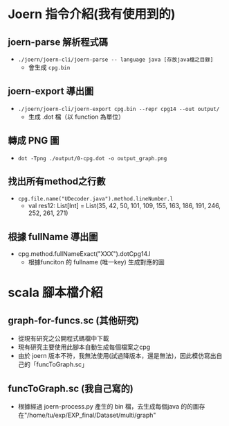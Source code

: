 # Joern 指令介紹(我有使用到的) 
## joern-parse 解析程式碼
- `./joern/joern-cli/joern-parse -- language java [存放java檔之目錄]`
    - 會生成 `cpg.bin`
## joern-export 導出圖
- `./joern/joern-cli/joern-export cpg.bin --repr cpg14 --out output/`
    - 生成 .dot 檔（以 function 為單位）
## 轉成 PNG 圖
- `dot -Tpng ./output/0-cpg.dot -o output_graph.png`
## 找出所有method之行數
- `cpg.file.name("UDecoder.java").method.lineNumber.l`
    - val res12: List[Int] = List(35, 42, 50, 101, 109, 155, 163, 186, 191, 246, 252, 261, 271)
## 根據 fullName 導出圖 
- cpg.method.fullNameExact("XXX").dotCpg14.l
    - 根據funciton 的 fullname (唯一key) 生成對應的圖


# scala 腳本檔介紹
## graph-for-funcs.sc (其他研究)
- 從現有研究之公開程式碼檔中下載
- 現有研究主要使用此腳本自動生成每個檔案之cpg
- 由於 joern 版本不符，我無法使用(試過降版本，還是無法)，因此模仿寫出自己的「funcToGraph.sc」
## funcToGraph.sc (我自己寫的)
- 根據經過 joern-process.py 產生的 bin 檔，去生成每個java 的的圖存在"/home/tu/exp/EXP_final/Dataset/multi/graph"